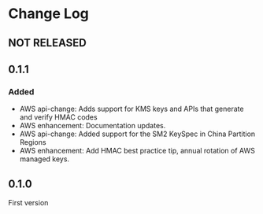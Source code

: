 # Change Log

## NOT RELEASED

## 0.1.1

### Added

- AWS api-change: Adds support for KMS keys and APIs that generate and verify HMAC codes
- AWS enhancement: Documentation updates.
- AWS api-change: Added support for the SM2 KeySpec in China Partition Regions
- AWS enhancement: Add HMAC best practice tip, annual rotation of AWS managed keys.

## 0.1.0

First version
